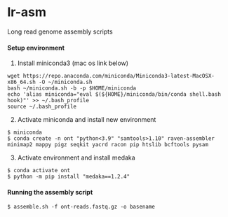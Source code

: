 # lr-asm
Long read genome assembly scripts

#### Setup environment
1. Install miniconda3 (mac os link below)
```
wget https://repo.anaconda.com/miniconda/Miniconda3-latest-MacOSX-x86_64.sh -O ~/miniconda.sh
bash ~/miniconda.sh -b -p $HOME/miniconda
echo 'alias miniconda="eval $(${HOME}/miniconda/bin/conda shell.bash hook)"' >> ~/.bash_profile
source ~/.bash_profile
```
2. Activate miniconda and install new environment
```
$ miniconda
$ conda create -n ont "python<3.9" "samtools>1.10" raven-assembler minimap2 mappy pigz seqkit yacrd racon pip htslib bcftools pysam
```
3. Activate environment and install medaka
```
$ conda activate ont
$ python -m pip install "medaka==1.2.4"
```
#### Running the assembly script
```
$ assemble.sh -f ont-reads.fastq.gz -o basename
```

